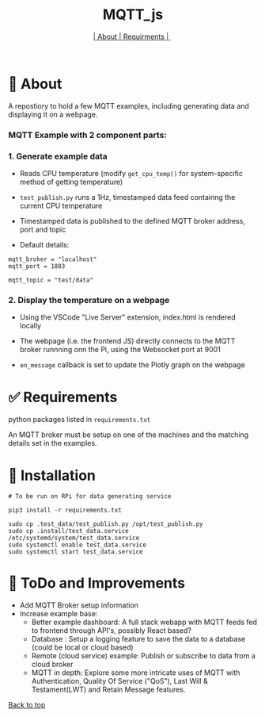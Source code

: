 
<h1 align="center">MQTT_js</h1>

</p>

<p align="center">
  <a href="#dart-about">| About | Requirments | </a> &#xa0; 
</p>

<br>

# :dart: About #

A repostiory to hold a few MQTT examples, including generating data and displaying it on a webpage.

### MQTT Example with 2 component parts:

### 1. Generate example data

- Reads CPU temperature (modify `get_cpu_temp()` for system-specific method of getting temperature)

- `test_publish.py` runs a 1Hz, timestamped data feed containng the current CPU temperature

- Timestamped data is published to the defined MQTT broker address, port and topic

- Default details:
```
mqtt_broker = "localhost"
mqtt_port = 1883

mqtt_topic = "test/data"
```


### 2. Display the temperature on a webpage

- Using the VSCode "Live Server" extension, index.html is rendered locally

- The webpage (i.e. the frontend JS) directly connects to the MQTT broker runnning onn the Pi, using the Websocket port at 9001

- `on_message` callback is set to update the Plotly graph on the webpage


# :white_check_mark: Requirements #

python packages listed in `requirements.txt`

An MQTT broker must be setup on one of the machines and the matching details set in the examples.

# :rocket: Installation #

```
# To be run on RPi for data generating service

pip3 install -r requirements.txt

sudo cp .test_data/test_publish.py /opt/test_publish.py
sudo cp .install/test_data.service /etc/systemd/system/test_data.service
sudo systemctl enable test_data.service
sudo systemctl start test_data.service

```

# :memo: ToDo and Improvements #
- Add MQTT Broker setup information
- Increase example base:
  - Better example dashboard: A full stack webapp with MQTT feeds fed to frontend through API's, possibly React based?
  - Database : Setup a logging feature to save the data to a database (could be local or cloud based)
  - Remote (cloud service) example: Publish or subscribe to data from a cloud broker
  - MQTT in depth: Explore some more intricate uses of MQTT with Authentication, Quality Of Service ("QoS"), Last Will & Testament(LWT) and Retain Message features.

<a href="#top">Back to top</a>
